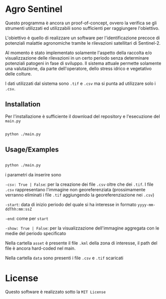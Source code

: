 

# Agro Sentinel



Questo programma è ancora un proof-of-concept, ovvero la verifica se gli strumenti utilizzati ed utilizzabili sono sufficienti per raggiungere l'obiettivo.



L'obiettivo è quello di realizzare un software per l'identificazione precoce di potenziali malattie agronomiche tramite le rilevazioni satellitari di Sentinel-2.



Al momento è stato implementato solamente l'aspetto della raccolta e/o visualizzazione delle rilevazioni in un certo periodo senza determinare potenziali patogeni in fase di sviluppo. Il sistema attuale permette solamente una valutazione, da parte dell'operatore, dello stress idrico e vegetativo delle colture.



I dati utilizzati dal sistema sono ```.tif``` e ```.csv``` ma si punta ad utilizzare solo i ```.csv```.











## Installation



Per l'installazione è sufficiente il download del repository e l'esecuzione del ```main.py```

```bash

python ./main.py

```


## Usage/Examples



```bash

python ./main.py

```



i parametri da inserire sono



```-csv: True | False```: per la creazione dei file ```.csv``` oltre che dei ```.tif```. I file ```.csv``` rappresentano l'immagine non georeferenziata (prossimamente verranno eliminati i file ```.tif``` aggiungendo la georeferenziazione nei ```.csv```)



```-start```: data di inizio periodo del quale si ha interesse in formato ```yyyy-mm-ddThh:mm:ssZ```



```-end```: come per ```start```



```-show: True | False```: per la visualizzazione dell'immagine aggregata con le medie del periodo specificato



Nella cartella ```asset``` è presente il file ```.kml``` della zona di interesse, il path del file è ancora hard-coded nel main.



Nella cartella ```data``` sono presenti i file ```.csv``` e ```.tif``` scaricati



# License

Questo software è realizzato sotto la ```MIT License```



